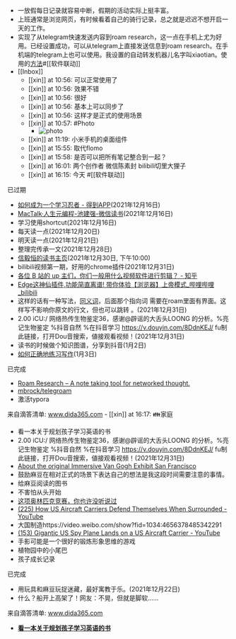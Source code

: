 - 一放假每日记录就容易中断，假期的活动实际上挺丰富。
- 上班通常是浏览网页，有时候看着自己的骑行记录，总之就是迟迟不想开启一天的工作。
- 实现了从telegram快速发送内容到roam research，这一点在手机上尤为好用。已经设置成功，可以从telegram上直接发送信息到roam research。在手机端的telegram上也可以使用。我设置的自动转发机器儿名字叫xiaotian。使用的[方法](https://github.com/mbrock/telegroam)#[[软件联动]]
- [[Inbox]]
    - [[xin]] at 10:56: 可以正常使用了
    - [[xin]] at 10:56: 效果不错
    - [[xin]] at 10:56: 很好
    - [[xin]] at 10:56: 基本上可以同步了
    - [[xin]] at 10:56: 这样才是正式的使用场景
    - [[xin]] at 10:57: #Photo
        - ![photo](https://firebasestorage.googleapis.com/v0/b/firescript-577a2.appspot.com/o/imgs%2Fapp%2Fxinyiheng%2FKVI6KB8RP?alt=media&token=2b4011f9-df5a-4238-bb2b-50f61707e9c8)
    - [[xin]] at 11:19: 小米手机的桌面组件
    - [[xin]] at 15:55: 取代flomo
    - [[xin]] at 15:58: 是否可以把所有笔记整合到一起？
    - [[xin]] at 16:01: 两个创作者  微信陈素封  bilibili切里大狸子
    - [[xin]] at 16:15: 今天 #[[软件联动]]

已过期
- [如何成为一个学习忍者 - 得到APP](https://www.dedao.cn/reader?id=JBpM1nLOerPa1XOp27zqQ8KGR56loVWrka3dLygv94jYmnENDxAMZJBkbNzEblgQ&source=douban)(2021年12月16日)
- [MacTalk·人生元编程-池建强-微信读书](https://weread.qq.com/web/reader/f66325405c4f7cf66f11365k45c322601945c48cce2e120)(2021年12月16日)
- 学习使用shortcut(2021年12月16日)
- 每天读一点(2021年12月20日)
- 明天读一点(2021年12月21日)
- 整理完传承一文(2021年12月28日)
- [信毅恒的读书主页](https://book.douban.com/mine)(2021年12月30日, 下午10:00)
- bilibili视频第一期，好用的chrome插件(2021年12月31日)
 - [各位 B 站的 up 主们，你们一般用什么视频软件进行剪辑？ - 知乎](https://www.zhihu.com/question/48412892/answer/2063926466)
 - [Edge这神仙插件,功能简直离谱! 带你体验【浏览器】上帝模式_哔哩哔哩_bilibili](https://www.bilibili.com/video/BV1wF41187yL?spm_id_from=333.851.b_7265636f6d6d656e64.6)
- 这样的话有一种写法，[同义词]([[指向词]])，后面那个指向词 需要在roam里面有界面。这样写不影响你原文的行文，但也可以跳转 。(2021年12月31日)
- 2.00 iCU:/ 网络热传生物鉴定36，感谢@辟谣的大舌头LOONG 的分析。%亮记生物鉴定 %抖音自然 %在抖音学习  https://v.douyin.com/8DdnKEJ/ fu制此链接，打开Dou音搜索，値接观看视频！(2021年12月31日)
- 读书的时候做个知识图谱，分享到抖音(1月2日)
 - [如何正确地练习写作](https://mp.weixin.qq.com/s/IDOurrBQyeD_2SnoAPam0A)(1月3日)

已完成
- [Roam Research – A note taking tool for networked thought.](https://roamresearch.com/#/app/help-archive/page/MSF5nffgV)
- [mbrock/telegroam](https://github.com/mbrock/telegroam)
- 激活typora

来自滴答清单:
www.dida365.com
    - [[xin]] at 16:17: 👪家庭

- 看一本关于规划孩子学习英语的书
- 2.00 iCU:/ 网络热传生物鉴定36，感谢@辟谣的大舌头LOONG 的分析。%亮记生物鉴定 %抖音自然 %在抖音学习  https://v.douyin.com/8DdnKEJ/ fu制此链接，打开Dou音搜索，値接观看视频！(2021年12月31日)
- [About the original Immersive Van Gogh Exhibit San Francisco](https://www.vangoghsf.com/about/)
- 鼓励麻豆在相对正式的场景下表达自己的想法是我这段时间需要注意的事情。
- 给麻豆阅读的图书
- 不害怕从头开始
- [这项奥林匹克竞赛，你也许没听说过](https://mp.weixin.qq.com/s?__biz=MzI3MzE3OTI0Mw==&mid=2247522247&idx=1&sn=76a68f1b3087895eb9d43010943a73da&chksm=eb25e0c3dc5269d51e2dc2b626ff1d22d3abe3f661b98b918fea3297d50c46841dd46cade3ed&sessionid=1628553431&scene=126&clicktime=1628554031&enterid=1628554031&ascene=3&devicetype=android-29&version=28000753&nettype=cmnet&abtest_cookie=AAACAA%3D%3D&lang=zh_CN&exportkey=ASWMXppRlArdVK4HXQCSZD0%3D&pass_ticket=FotiZ5LSlgtMIyb%2FFlzSY9e9%2FIKrZw8EyWRo78VGlhix4Jcw9STzE2CD1CG2%2BHjg&wx_header=1)
- [(225) How US Aircraft Carriers Defend Themselves When Surrounded - YouTube](https://www.youtube.com/watch?v=l4nfjPLkRXo)
- 大国制造https://video.weibo.com/show?fid=1034:4656378485342291
- [(153) Gigantic US Spy Plane Lands on a US Aircraft Carrier - YouTube](https://www.youtube.com/watch?v=50aSWzApcDE)
- 手影可能是一个很好的锻炼形象思维的游戏
- 植物园中的小尾巴
- 孩子成长记录

已完成
- 用玩具和麻豆玩捉迷藏，最好寓教于乐。(2021年12月22日)
- 什么？船开上高架了！网友：不晃，但就是脚软……

来自滴答清单:
www.dida365.com
- [**看一本关于规划孩子学习英语的书**](https://dida365.com/webapp/#p/5e58aa5a8f08e7d8bfc36a09/tasks/61d3fd24dbc5d10d244391f6)
